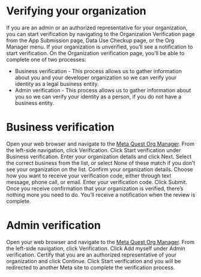 # Verifying your organization

If you are an admin or an authorized representative for your organization, you can start verification by navigating to the Organization Verification page from the App Submission page, Data Use Checkup page, or the Org Manager menu. If your organization is unverified, you’ll see a notification to start verification. On the Organization verification page, you’ll be able to complete one of two processes:

* Business verification - This process allows us to gather information about you and your developer organization so we can verify your identity as a legal business entity.
* Admin verification - This process allows us to gather information about you so we can verify your identity as a person, if you do not have a business entity.
# Business verification

Open your web browser and navigate to the [Meta Quest Org Manager](https://developer.oculus.com/manage).
From the left-side navigation, click Verification.
Click Start verification under Business verification.
Enter your organization details and click Next.
Select the correct business from the list, or select None of these match if you don’t see your organization on the list.
Confirm your organization details.
Choose how you want to receive your verification code, either through text message, phone call, or email.
Enter your verification code.
Click Submit.
Once you receive confirmation that your organization is verified, there’s nothing more you need to do. You’ll receive a notification when the review is complete.

# Admin verification

Open your web browser and navigate to the [Meta Quest Org Manager](https://developer.oculus.com/manage).
From the left-side navigation, click Verification.
Click Add myself under Admin verification.
Certify that you are an authorized representative of your organization and click Continue.
Click Start verification and you will be redirected to another Meta site to complete the verification process.

